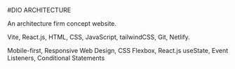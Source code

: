 #DIO ARCHITECTURE

An architecture firm concept website.

Vite, React.js, HTML, CSS, JavaScript, tailwindCSS, Git, Netlify.

Mobile-first, Responsive Web Design, CSS Flexbox, React.js useState, Event Listeners, Conditional Statements
